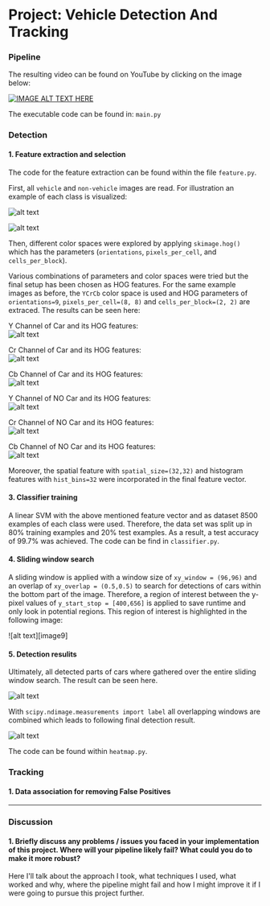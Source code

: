 # Project: Vehicle Detection And Tracking

[//]: # (Image References)

[image1]: ./output_images/Car.png "Car"
[image2]: ./output_images/No_Car.png "No Car"
[image3]: ./output_images/Car_Channel_0.png "Y Channel of Car"
[image4]: ./output_images/Car_Channel_1.png "Cr Channel of Car"
[image5]: ./output_images/Car_Channel_2.png "Cb Channel of Car"
[image6]: ./output_images/No_Car_Channel_0.png "Y Channel of No Car"
[image7]: ./output_images/No_Car_Channel_1.png "Cr Channel of No Car"
[image8]: ./output_images/No_Car_Channel_2.png "Cb Channel of No Car"
[image8]: ./output_images/ROI.png "Region of interest"
[image10]: ./output_images/FirstDetection.png "Initial detection"
[image11]: ./output_images/FinalDetection.png "Final detection"

### Pipeline

The resulting video can be found on YouTube by clicking on the image below:

[![IMAGE ALT TEXT HERE](https://img.youtube.com/vi/sWeFX5Ad_jM/0.jpg)](https://youtu.be/sWeFX5Ad_jM)

The executable code can be found in: `main.py`

### Detection

#### 1. Feature extraction and selection

The code for the feature extraction can be found within the file `feature.py`.  

First, all `vehicle` and `non-vehicle` images are read. For illustration an example of each class is visualized:

![alt text][image1]

![alt text][image2]

Then, different color spaces were explored by applying `skimage.hog()` which has the parameters (`orientations`, `pixels_per_cell`, and `cells_per_block`).

Various combinations of parameters and color spaces were tried but the final setup has been chosen as HOG features.
For the same example images as before, the `YCrCb` color space is used and HOG parameters of `orientations=9`, `pixels_per_cell=(8, 8)` and `cells_per_block=(2, 2)` are extraced. The results can be seen here:  

Y Channel of Car and its HOG features:  
![alt text][image3]

Cr Channel of Car and its HOG features:  
![alt text][image4]

Cb Channel of Car and its HOG features:  
![alt text][image5]

Y Channel of NO Car and its HOG features:  
![alt text][image6]

Cr Channel of NO Car and its HOG features:  
![alt text][image7]

Cb Channel of NO Car and its HOG features:  
![alt text][image8]

Moreover, the spatial feature with `spatial_size=(32,32)` and histogram features with `hist_bins=32` were incorporated in the final feature vector.

#### 3. Classifier training

A linear SVM with the above mentioned feature vector and as dataset 8500 examples of each class were used. Therefore, the data set was split up in 80% training examples and 20% test examples. As a result, a test accuracy of 99.7% was achieved. The code can be find in `classifier.py`.

#### 4. Sliding window search

A sliding window is applied with a window size of `xy_window = (96,96)` and an overlap of `xy_overlap = (0.5,0.5)` to search for detections of cars within the bottom part of the image. Therefore, a region of interest between the y-pixel values of `y_start_stop = [400,656]` is applied to save runtime and only look in potential regions. This region of interest is highlighted in the following image:  

![alt text][image9]

#### 5. Detection resulits

Ultimately, all detected parts of cars where gathered over the entire sliding window search. The result can be seen here.  

![alt text][image10]

With `scipy.ndimage.measurements import label` all overlapping windows are combined which leads to following final detection result.

![alt text][image11]

The code can be found within `heatmap.py`.

### Tracking

#### 1. Data association for removing False Positives



---

### Discussion

#### 1. Briefly discuss any problems / issues you faced in your implementation of this project.  Where will your pipeline likely fail?  What could you do to make it more robust?

Here I'll talk about the approach I took, what techniques I used, what worked and why, where the pipeline might fail and how I might improve it if I were going to pursue this project further.  

